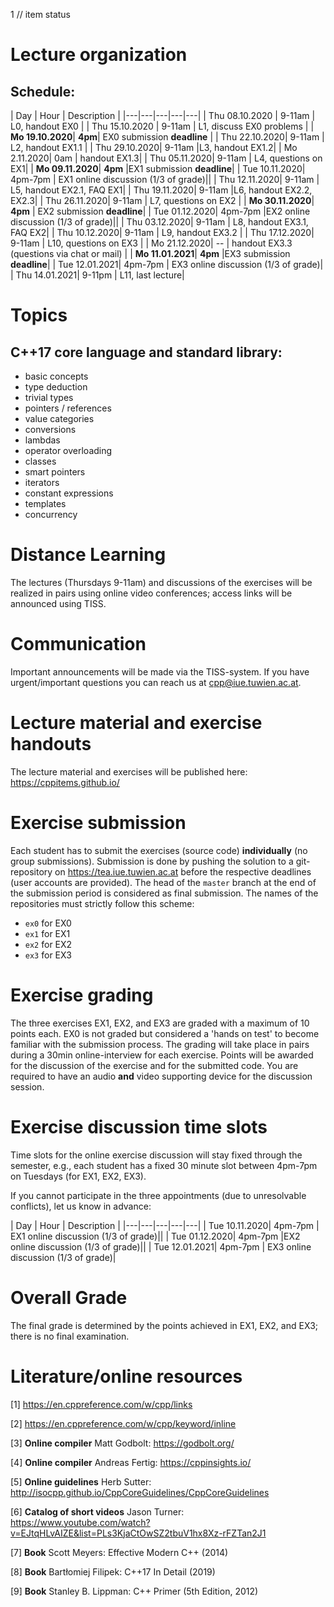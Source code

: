 1 // item status
# Lecture organization
 
## Schedule:
| Day  | Hour | Description  | 
|---|---|---|---|---|
| Thu 08.10.2020 |	9-11am | L0, handout EX0 | 
| Thu 15.10.2020 | 9-11am |	L1, discuss EX0 problems |
| **Mo	19.10.2020**|	**4pm**|	EX0	submission **deadline** |
| Thu	22.10.2020|	9-11am |	L2, handout EX1.1 |
| Thu	29.10.2020|	9-11am |L3, handout EX1.2|
| Mo	2.11.2020|	0am | handout EX1.3|
| Thu	05.11.2020|	9-11am |	L4, questions on EX1|
| **Mo	09.11.2020**|	**4pm**	 |EX1 submission **deadline**|
| Tue	10.11.2020|	4pm-7pm |	EX1 online discussion (1/3 of grade)||
| Thu	12.11.2020|	9-11am |	L5, handout EX2.1, FAQ EX1|
| Thu	19.11.2020|	9-11am	 |L6, handout EX2.2, EX2.3|
| Thu	26.11.2020|	9-11am |	L7, questions on EX2 |
| **Mo	30.11.2020**|	**4pm**	 |	EX2 submission **deadline**|
| Tue	01.12.2020|	4pm-7pm	 |EX2 online discussion (1/3 of grade)||
| Thu	03.12.2020|	9-11am |	L8, handout EX3.1, FAQ EX2|
| Thu	10.12.2020|	9-11am |	L9, handout EX3.2 |
| Thu	17.12.2020|	9-11am |	L10, questions on EX3 |
| Mo	21.12.2020|	-- |	handout EX3.3 (questions via chat or mail) |
| **Mo	11.01.2021**|	**4pm**	 |EX3	submission **deadline**|
| Tue	12.01.2021|	4pm-7pm |	EX3 online discussion (1/3 of grade)|
| Thu	14.01.2021|	9-11pm |	L11, last lecture|

# Topics
## C++17 core language and standard library:
- basic concepts
- type deduction
- trivial types
- pointers / references
- value categories
- conversions
- lambdas
- operator overloading
- classes
- smart pointers
- iterators
- constant expressions
- templates
- concurrency



# Distance Learning
The lectures (Thursdays 9-11am) and discussions of the exercises will be realized in pairs using online video conferences; access links will be announced using TISS.

# Communication
Important announcements will be made via the TISS-system. 
If you have urgent/important questions you can reach us at cpp@iue.tuwien.ac.at.

# Lecture material and exercise handouts
The lecture material and exercises will be published here:
https://cppitems.github.io/

# Exercise submission
Each student has to submit the exercises (source code) **individually** (no group submissions).
Submission is done by pushing the solution to a git-repository on https://tea.iue.tuwien.ac.at before the respective deadlines (user accounts are provided). The head of the `master` branch at the end of the submission period is considered as final submission. The names of the repositories must strictly follow this scheme:

- `ex0` for EX0
- `ex1` for EX1 
- `ex2` for EX2
- `ex3` for EX3

# Exercise grading
The three exercises EX1, EX2, and EX3 are graded with a maximum of 10 points each. EX0 is not graded but considered a 'hands on test' to become familiar with the submission process.
The grading will take place in pairs during a 30min online-interview for each exercise. Points will be awarded for the discussion of the exercise and for the submitted code.
You are required to have an audio **and** video supporting device for the discussion session.

# Exercise discussion time slots
Time slots for the online exercise discussion will stay fixed through the semester, e.g., each student has a fixed 30 minute slot between 4pm-7pm on Tuesdays (for EX1, EX2, EX3).

If you cannot participate in the three appointments (due to unresolvable conflicts), let us know in advance:

| Day  | Hour | Description  | 
|---|---|---|---|---|
| Tue	10.11.2020|	4pm-7pm |	EX1 online discussion (1/3 of grade)||
| Tue	01.12.2020|	4pm-7pm	 |EX2 online discussion (1/3 of grade)||
| Tue	12.01.2021|	4pm-7pm |	EX3 online discussion (1/3 of grade)|


# Overall Grade
The final grade is determined by the points achieved in EX1, EX2, and EX3; there is no final examination.

# Literature/online resources

[1] https://en.cppreference.com/w/cpp/links

[2] https://en.cppreference.com/w/cpp/keyword/inline

[3] **Online compiler** Matt Godbolt: https://godbolt.org/

[4] **Online compiler** Andreas Fertig: https://cppinsights.io/

[5] **Online guidelines** Herb Sutter: http://isocpp.github.io/CppCoreGuidelines/CppCoreGuidelines

[6] **Catalog of short videos** Jason Turner: https://www.youtube.com/watch?v=EJtqHLvAIZE&list=PLs3KjaCtOwSZ2tbuV1hx8Xz-rFZTan2J1

[7] **Book** Scott Meyers: Effective Modern C++ (2014)

[8] **Book** Bartłomiej Filipek: C++17 In Detail (2019)

[9] **Book** Stanley B. Lippman: C++ Primer (5th Edition, 2012)